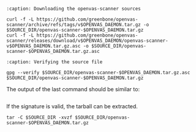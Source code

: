 ```{code-block}
:caption: Downloading the openvas-scanner sources

curl -f -L https://github.com/greenbone/openvas-scanner/archive/refs/tags/v$OPENVAS_DAEMON.tar.gz -o $SOURCE_DIR/openvas-scanner-$OPENVAS_DAEMON.tar.gz
curl -f -L https://github.com/greenbone/openvas-scanner/releases/download/v$OPENVAS_DAEMON/openvas-scanner-v$OPENVAS_DAEMON.tar.gz.asc -o $SOURCE_DIR/openvas-scanner-$OPENVAS_DAEMON.tar.gz.asc
```

```{code-block}
:caption: Verifying the source file

gpg --verify $SOURCE_DIR/openvas-scanner-$OPENVAS_DAEMON.tar.gz.asc $SOURCE_DIR/openvas-scanner-$OPENVAS_DAEMON.tar.gz
```

The output of the last command should be similar to:

```{include} /22.4/source-build/verify.md
```

If the signature is valid, the tarball can be extracted.

```
tar -C $SOURCE_DIR -xvzf $SOURCE_DIR/openvas-scanner-$OPENVAS_DAEMON.tar.gz
```

